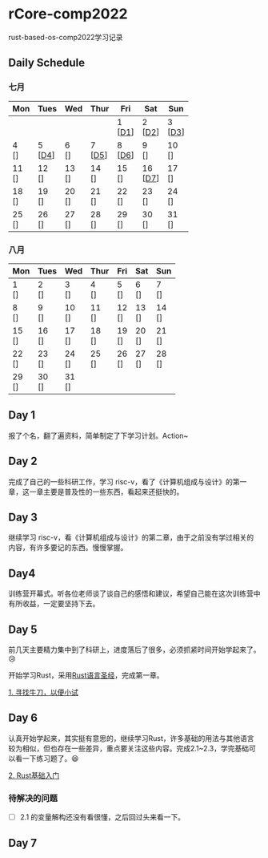# rCore-comp2022
rust-based-os-comp2022学习记录

## Daily Schedule

### 七月

| Mon                    | Tues                  | Wed        | Thur                  | Fri                   | Sat                   | Sun                   |
| ---------------------- | --------------------- | ---------- | --------------------- | --------------------- | --------------------- | --------------------- |
|                        |                       |            |                       | 1 <br> [[D1](#day-1)] | 2 <br> [[D2](#day-2)] | 3 <br> [[D3](#day-3)] |
| 4 <br> []              | 5 <br> [[D4](#day-4)] | 6 <br> []  | 7 <br> [[D5](#day-5)] | 8 <br> [[D6](#day-6)] | 9 <br> []             | 10 <br> []            |
| 11 <br> []             | 12 <br> []            | 13 <br> [] | 14 <br> []            | 15 <br> []            | 16 <br> [[D7](#day-7)]      | 17 <br> []            |
| 18 <br> []             | 19 <br> []            | 20 <br> [] | 21 <br> []            | 22 <br> []            | 23 <br> []            | 24 <br> []            |
| 25 <br> []             | 26 <br> []            | 27 <br> [] | 28 <br> []            | 29 <br> []            | 30 <br> []            | 31 <br> []            |

### 八月

| Mon                   | Tues                  | Wed                   | Thur                  | Fri                   | Sat                   | Sun                   |
| --------------------- | --------------------- | --------------------- | --------------------- | --------------------- | --------------------- | --------------------- |
| 1 <br> []             | 2 <br> []             | 3 <br> []             | 4 <br> []             | 5 <br> []             | 6 <br> []             | 7 <br> []             |
| 8 <br> []             | 9 <br> []             | 10 <br> []            | 11 <br> []            | 12 <br> []            | 13 <br> []            | 14 <br> []            |
| 15 <br> []            | 16 <br> []            | 17 <br> []            | 18 <br> []            | 19 <br> []            | 20 <br> []            | 21 <br> []            |
| 22 <br> []            | 23 <br> []            | 24 <br> []            | 25 <br> []            | 26 <br> []            | 27 <br> []            | 28 <br> []            |
| 29 <br> []            | 30 <br> []            | 31 <br> []            |                       |                       |                       |                       |

## Day 1

报了个名，翻了遍资料，简单制定了下学习计划。Action~

## Day 2

完成了自己的一些科研工作，学习 risc-v，看了《计算机组成与设计》的第一章，这一章主要是普及性的一些东西，看起来还挺快的。

## Day 3

继续学习 risc-v，看《计算机组成与设计》的第二章，由于之前没有学过相关的内容，有许多要记的东西。慢慢掌握。

## Day4

训练营开幕式。听各位老师谈了谈自己的感悟和建议，希望自己能在这次训练营中有所收益，一定要坚持下去。

## Day 5

前几天主要精力集中到了科研上，进度落后了很多，必须抓紧时间开始学起来了。:cry:

开始学习Rust，采用[Rust语言圣经](https://course.rs/about-book.html)，完成第一章。

[1. 寻找牛刀，以便小试](RustLearning/Chapter_1.md)

## Day 6

认真开始学起来，其实挺有意思的，继续学习Rust，许多基础的用法与其他语言较为相似，但也存在一些差异，重点要关注这些内容。完成2.1~2.3，学完基础可以看一下练习题了。:laughing:

[2. Rust基础入门](RustLearning/Chapter_2.md)

### 待解决的问题

- [ ] 2.1 的变量解构还没有看很懂，之后回过头来看一下。

## Day 7


